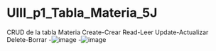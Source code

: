 # UIII_p1_Tabla_Materia_5J
CRUD de la tabla Materia Create-Crear Read-Leer Update-Actualizar Delete-Borrar
-![image](https://github.com/user-attachments/assets/da6a1569-8332-4712-ac24-81bc4f8f5708)
-![image](https://github.com/user-attachments/assets/98252e79-3ab1-4eeb-afca-692c2bc2ad2e)


